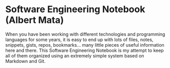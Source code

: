 # Software Engineering Notebook (Albert Mata)

When you have been working with different technologies and programming languages for some years, it is easy to end up with lots of files, notes, snippets, gists, repos, bookmarks... many little pieces of useful information here and there. This Software Engineering Notebook is my attempt to keep all of them organized using an extremely simple system based on Markdown and Git.
